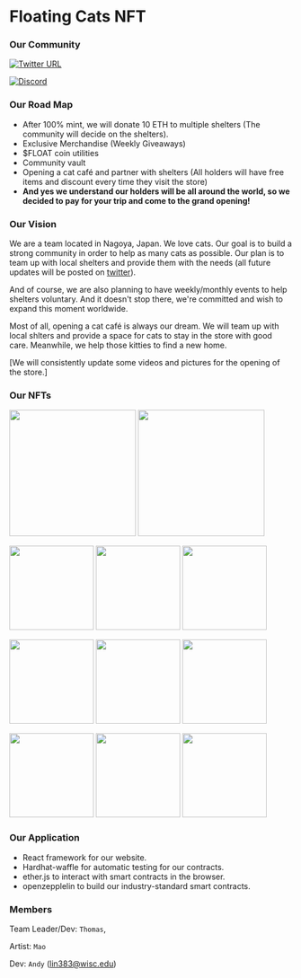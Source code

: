# Floating Cats NFT

### Our Community

[![Twitter URL](https://img.shields.io/twitter/url/https/twitter.com/FloatingCatsNFT.svg?style=social&label=Follow%20%40FloatingCatsNFT)](https://twitter.com/FloatingCatsNFT)

[![Discord](https://discord.com/api/guilds/936119402699567154/widget.png?style=banner4)](https://discord.gg/floatingcats)

### Our Road Map

- After 100% mint, we will donate 10 ETH to multiple shelters (The community will decide on the shelters).
- Exclusive Merchandise (Weekly Giveaways)
- $FLOAT coin utilities
- Community vault
- Opening a cat café and partner with shelters (All holders will have free items and discount every time they visit the store)
- **And yes we understand our holders will be all around the world, so we decided to pay for your trip and come to the grand opening!**

### Our Vision

We are a team located in Nagoya, Japan. We love cats. Our goal is to build a strong community in order to help as many cats as possible. Our plan is to team up with local shelters and provide them with the needs (all future updates will be posted on [twitter](https://twitter.com/FloatingCatsNFT)).

And of course, we are also planning to have weekly/monthly events to help shelters voluntary. And it doesn't stop there, we're committed and wish to expand this moment worldwide.

Most of all, opening a cat café is always our dream. We will team up with local shlters and provide a space for cats to stay in the store with good care. Meanwhile, we help those kitties to find a new home.

[We will consistently update some videos and pictures for the opening of the store.]

### Our NFTs

<img src="https://user-images.githubusercontent.com/61571167/151490692-cb708f30-26cf-46d7-89e0-ee24d90b77cb.mp4" width="225" /> <img src="https://user-images.githubusercontent.com/61571167/151490708-090993da-3baa-42b4-8fc9-14f30472ff1d.mp4" width="225" />

<img src="https://user-images.githubusercontent.com/61571167/151492442-3559c69e-b8b7-4868-9183-3ebfff861129.JPEG" width="150" /> <img src="https://user-images.githubusercontent.com/61571167/151492462-958626ea-d688-4c26-9c7d-56f5384872dd.JPEG" width="150" /> <img src="https://user-images.githubusercontent.com/61571167/151492475-a31ebed1-b909-4e49-996a-95f5ca2a9e2b.JPG" width="150" />

<img src="https://user-images.githubusercontent.com/61571167/151492504-c31a6267-4df0-4e56-b700-403776635171.JPEG" width="150" /> <img src="https://user-images.githubusercontent.com/61571167/151492524-e2d13cad-1e77-4511-a0b4-9a01d65c37e2.jpg" width="150" /> <img src="https://user-images.githubusercontent.com/61571167/151492533-cebde53d-3f68-489b-aa55-a35b4331cd24.jpg" width="150" />

<img src="https://user-images.githubusercontent.com/61571167/151492539-07ff5b9e-3705-4c9c-916f-e29c7bbcbe2d.jpg" width="150" /> <img src="https://user-images.githubusercontent.com/61571167/151492547-7de80c49-0e00-45e6-9dc1-e986315033a6.jpg" width="150" /> <img src="https://user-images.githubusercontent.com/61571167/151492552-406736a2-0458-4521-90f9-7c81e273e4df.jpeg" width="150" />

### Our Application

- React framework for our website.
- Hardhat-waffle for automatic testing for our contracts.
- ether.js to interact with smart contracts in the browser.
- openzepplelin to build our industry-standard smart contracts.


### Members

Team Leader/Dev: `Thomas`,

Artist: `Mao`

Dev: `Andy` (lin383@wisc.edu)
